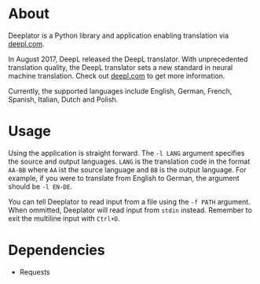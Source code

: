 # About
Deeplator is a Python library and application enabling translation via [deepl.com](https://www.deepl.com/translator).

In August 2017, DeepL released the DeepL translator.
With unprecedented translation quality, the DeepL translator sets a new standard in neural machine translation.
Check out [deepl.com](https://www.deepl.com/press.html) to get more information.

Currently, the supported languages include English, German, French, Spanish, Italian, Dutch and Polish.

# Usage
Using the application is straight forward.
The `-l LANG` argument specifies the source and output languages.
`LANG` is the translation code in the format `AA-BB` where `AA` ist the source language and `BB` is the output language.
For example, if you were to translate from English to German, the argument should be `-l EN-DE`.

You can tell Deeplator to read input from a file using the `-f PATH` argument.
When ommitted, Deeplator will read input from `stdin` instead.
Remember to exit the multiline input with `Ctrl+D`.

# Dependencies
- Requests
